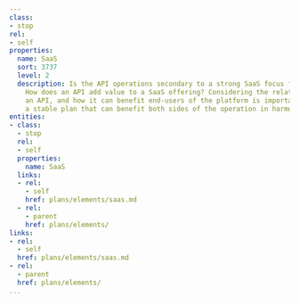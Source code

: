 ```yaml
---
class:
- stop
rel:
- self
properties:
  name: SaaS
  sort: 3737
  level: 2
  description: Is the API operations secondary to a strong SaaS focus for a platform.
    How does an API add value to a SaaS offering? Considering the relationship between
    an API, and how it can benefit end-users of the platform is important to establishing
    a stable plan that can benefit both sides of the operation in harmony.
entities:
- class:
  - stop
  rel:
  - self
  properties:
    name: SaaS
  links:
  - rel:
    - self
    href: plans/elements/saas.md
  - rel:
    - parent
    href: plans/elements/
links:
- rel:
  - self
  href: plans/elements/saas.md
- rel:
  - parent
  href: plans/elements/
...
```

